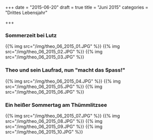 +++
date = "2015-06-20"
draft = true
title = "Juni 2015"
categories = "Drittes Lebensjahr"

+++

### Sommerzeit bei Lutz

{{% img src="/img/theo_06_2015_01.JPG" %}}
{{% img src="/img/theo_06_2015_02.JPG" %}}
{{% img src="/img/theo_06_2015_03.JPG" %}}

### Theo und sein Laufrad, nun "macht das Spass!"
{{% img src="/img/theo_06_2015_04.JPG" %}}
{{% img src="/img/theo_06_2015_05.JPG" %}}
{{% img src="/img/theo_06_2015_06.JPG" %}}

### Ein heißer Sommertag am Thümmlitzsee 
{{% img src="/img/theo_06_2015_07.JPG" %}}
{{% img src="/img/theo_06_2015_08.JPG" %}}
{{% img src="/img/theo_06_2015_09.JPG" %}}
{{% img src="/img/theo_06_2015_10.JPG" %}}